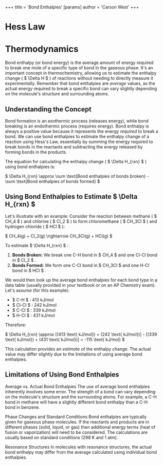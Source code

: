 +++
 title = 'Bond Enthalpies'
[params]
	author = 'Carson West'
+++
# Hess Law
# Thermodynamics
Bond enthalpy (or bond energy) is the average amount of energy required to break one mole of a specific type of bond in the gaseous phase.  It's an important concept in thermochemistry, allowing us to estimate the enthalpy change ( $ \Delta H $ ) of reactions without needing to directly measure it experimentally.  Remember that bond enthalpies are *average* values, as the actual energy required to break a specific bond can vary slightly depending on the molecule's structure and surrounding atoms.

## Understanding the Concept

Bond formation is an exothermic process (releases energy), while bond breaking is an endothermic process (requires energy).  Bond enthalpy is always a positive value because it represents the energy *required* to break a bond.  We can use bond enthalpies to estimate the enthalpy change of a reaction using Hess's Law, essentially by summing the energy required to break bonds in the reactants and subtracting the energy released by forming bonds in the products.

The equation for calculating the enthalpy change ( $ \Delta H_{rxn} $ ) using bond enthalpies is:

 $ \Delta H_{rxn} \approx \sum \text{Bond enthalpies of bonds broken} - \sum \text{Bond enthalpies of bonds formed} $ 


## Using Bond Enthalpies to Estimate  $ \Delta H_{rxn} $ 

Let's illustrate with an example:  Consider the reaction between methane ( $ CH_4 $ ) and chlorine ( $ Cl_2 $ ) to form chloromethane ( $ CH_3Cl $ ) and hydrogen chloride ( $ HCl $ ):

 $ CH_4(g) + Cl_2(g) \rightarrow CH_3Cl(g) + HCl(g) $ 

To estimate  $ \Delta H_{rxn} $ :

1. **Bonds Broken:** We break one C-H bond in  $ CH_4 $  and one Cl-Cl bond in  $ Cl_2 $ .
2. **Bonds Formed:** We form one C-Cl bond in  $ CH_3Cl $  and one H-Cl bond in  $ HCl $ .

We would then look up the average bond enthalpies for each bond type in a data table (usually provided in your textbook or on an AP Chemistry exam).  Let's assume (for this example):

*  $ C-H $ : 413 kJ/mol
*  $ Cl-Cl $ : 242 kJ/mol
*  $ C-Cl $ : 339 kJ/mol
*  $ H-Cl $ : 431 kJ/mol

Therefore:

 $ \Delta H_{rxn} \approx [(413 \text{ kJ/mol}) + (242 \text{ kJ/mol})] - [(339 \text{ kJ/mol}) + (431 \text{ kJ/mol})] = -115 \text{ kJ/mol} $ 

This calculation provides an *estimate* of the enthalpy change.  The actual value may differ slightly due to the limitations of using average bond enthalpies.


## Limitations of Using Bond Enthalpies

Average vs. Actual Bond Enthalpies  The use of average bond enthalpies inherently involves some error.  The strength of a bond can vary depending on the molecule's structure and the surrounding atoms. For example, a C-H bond in methane will have a slightly different bond enthalpy than a C-H bond in benzene.

Phase Changes and Standard Conditions Bond enthalpies are typically given for gaseous phase molecules. If the reactants and products are in different phases (solid, liquid, or gas) then additional energy terms (heat of fusion or vaporization) will need to be considered.  The calculations are usually based on standard conditions (298 K and 1 atm).

Resonance Structures  In molecules with resonance structures, the actual bond enthalpy may differ from the average calculated using individual bond enthalpies.


